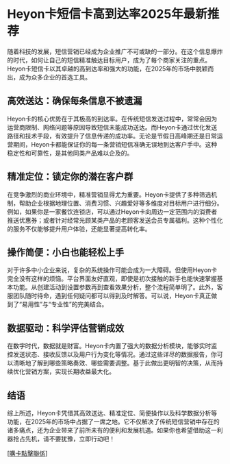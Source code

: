 # Heyon卡短信卡高到达率2025年最新推荐

随着科技的发展，短信营销已经成为企业推广不可或缺的一部分。在这个信息爆炸的时代，如何让自己的短信精准触达目标用户，成为了每个商家关注的重点。Heyon卡短信卡以其卓越的高到达率和强大的功能，在2025年的市场中脱颖而出，成为众多企业的首选工具。

## 高效送达：确保每条信息不被遗漏

Heyon卡的核心优势在于其极高的到达率。在传统短信发送过程中，常常会因为运营商限制、网络问题等原因导致短信未能成功送达。而Heyon卡通过优化发送路径和技术手段，有效提升了信息传递的成功率。无论是节假日高峰期还是日常运营期间，Heyon卡都能保证你的每一条营销短信准确无误地到达客户手中。这种稳定性和可靠性，是其他同类产品难以企及的。

## 精准定位：锁定你的潜在客户群

在竞争激烈的商业环境中，精准营销显得尤为重要。Heyon卡提供了多种筛选机制，帮助企业根据地理位置、消费习惯、兴趣爱好等多维度对目标用户进行细分。例如，如果你是一家餐饮连锁店，可以通过Heyon卡向周边一定范围内的消费者推送优惠券；或者针对经常光顾某类产品的老顾客发送会员专属福利。这种个性化的服务不仅能够提升用户体验，还能显著提高转化率。

## 操作简便：小白也能轻松上手

对于许多中小企业来说，复杂的系统操作可能会成为一大障碍。但使用Heyon卡完全没有这样的烦恼。平台界面友好直观，即使是初次接触的新手也能快速掌握基本功能。从创建活动到设置参数再到查看效果分析，整个流程简单明了。此外，客服团队随时待命，遇到任何疑问都可以得到及时解答。可以说，Heyon卡真正做到了“易用性”与“专业性”的完美结合。

## 数据驱动：科学评估营销成效

在数字时代，数据就是财富。Heyon卡内置了强大的数据分析模块，能够实时监控发送状态、接收反馈以及用户行为变化等情况。通过这些详尽的数据报告，你可以清晰地了解到哪些策略奏效、哪些需要调整。基于此做出更明智的决策，从而持续优化营销方案，实现长期收益最大化。

## 结语

综上所述，Heyon卡凭借其高效送达、精准定位、简便操作以及科学数据分析等功能，在2025年的市场中占据了一席之地。它不仅解决了传统短信营销中存在的诸多痛点，还为企业带来了前所未有的便利和发展机遇。如果你也希望借助这一利器抢占先机，请不要犹豫，立即行动吧！

[[購卡點擊聯係](https://t.me/s/SXDXQF)]